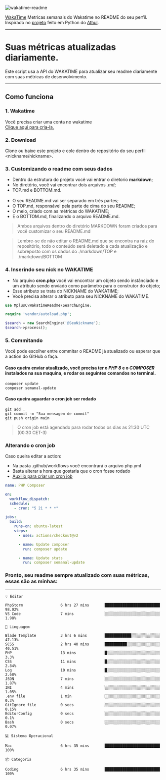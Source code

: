 ![wakatime-readme](https://socialify.git.ci/bymatheus/wakatime-readme/image?description=1&descriptionEditable=M%C3%A9tricas%20semanais%20do%20Wakatime%20no%20seu%20README%20de%20perfil.&font=KoHo&forks=1&language=1&owner=1&pattern=Signal&stargazers=1&theme=Dark)

[WakaTime](https://wakatime.com) Metricas semanais do Wakatime no README do seu perfil. <br>
Inspirado no [projeto](https://github.com/athul/waka-readme) feito em Python do [Athul](https://github.com/athul).
___

# Suas métricas atualizadas diariamente.
Este script usa a API do WAKATIME para atualizar seu readme diariamente com suas métricas de desenvolvimento.

___

## Como funciona

### 1. Wakatime
Você precisa criar uma conta no wakatime <br>
[Clique aqui para cria-la.](https://wakatime.com) 

### 2. Download
Clone ou baixe este projeto e cole dentro do repositório do seu perfil <nickname/nickname>.

### 3. Customizando o readme com seus dados
- Dentro da estrutura do projeto você vai entrar o diretorio **markdown**;  
- No diretório, você vai encontrar dois arquivos *.md*;
- TOP.md e BOTTOM.md.
<br><br>
- O seu README.md vai ser separado em três partes; 
- O TOP.md, responsável pela parte de cima do seu README;
- O meio, criado com as métricas do WAKATIME;
- E o BOTTOM.md, finalizando o arquivo README.md.<br>

> Ambos arquivos dentro do diretório MARKDOWN foram criados para você customizar o seu README.md

> Lembre-se de não editar o README.md que se encontra na raiz do repositório, todo o conteúdo será deletado a cada atualização e sobreposto com os dados do ./markdown/TOP e ./markdown/BOTTOM

### 4. Inserindo seu nick no WAKATIME
- No arquivo **cron.php** você vai encontrar um objeto sendo instânciado e um atributo sendo enviado como parâmetro para o construtor do objeto;
- Esse atributo se trata do NICKNAME do WAKATIME;
- Você precisa alterar o atributo para seu NICKNAME do WAKATIME.

```php
use MplusC\WakatimeReadme\SearchEngine;

require 'vendor/autoload.php';

$search = new SearchEngine('@SeuNickname');
$search->process();
```

### 5. Commitando
Você pode escolher entre commitar o README já atualizado ou esperar que a action do GitHub o faça. <br>

#### Caso queira enviar atualizado, você precisa ter o *PHP 8* e o *COMPOSER* instalados na sua maquina, e rodar os seguintes comandos no terminal.
```composer
composer update
composer semanal-update 
```

#### Caso queira aguardar o cron job ser rodado 
```git 
git add .
git commit -m "Sua mensagem de commit"
git push origin main
```

>O cron job está agendado para rodar todos os dias as 21:30 UTC (00:30 CET-3) 

### Alterando o cron job
Caso queira editar a action:

- Na pasta .github/workflows você encontrará o arquivo php.yml
- Basta alterar a hora que gostaria que o cron fosse rodado
- [Auxilio para criar um cron job](https://crontab.guru)

```yml
name: PHP Composer

on:
  workflow_dispatch:
  schedule:
    - cron: "5 21 * * *"

jobs:
  build:
    runs-on: ubuntu-latest
    steps:
      - uses: actions/checkout@v2

      - name: Update composer
        run: composer update

      - name: Update stats
        run: composer semanal-update
```

### Pronto, seu readme sempre atualizado com suas métricas, essas são as minhas:

___
```text
💡 Editor

PhpStorm                 6 hrs 27 mins       █████████████████████████     98.02%
VS Code                  7 mins              ░░░░░░░░░░░░░░░░░░░░░░░░░      1.98%
```
```text
💬 Linguagem

Blade Template           3 hrs 6 mins        ████████████░░░░░░░░░░░░░     47.13%
SCSS                     2 hrs 40 mins       ██████████░░░░░░░░░░░░░░░     40.51%
PHP                      13 mins             █░░░░░░░░░░░░░░░░░░░░░░░░       3.3%
CSS                      11 mins             █░░░░░░░░░░░░░░░░░░░░░░░░      2.84%
Log                      10 mins             █░░░░░░░░░░░░░░░░░░░░░░░░      2.68%
JSON                     7 mins              ░░░░░░░░░░░░░░░░░░░░░░░░░      1.87%
INI                      4 mins              ░░░░░░░░░░░░░░░░░░░░░░░░░      1.05%
.env file                1 min               ░░░░░░░░░░░░░░░░░░░░░░░░░       0.3%
GitIgnore file           0 secs              ░░░░░░░░░░░░░░░░░░░░░░░░░      0.15%
EditorConfig             0 secs              ░░░░░░░░░░░░░░░░░░░░░░░░░       0.1%
Bash                     0 secs              ░░░░░░░░░░░░░░░░░░░░░░░░░      0.07%
```
```text
💻 Sistema Operacional

Mac                      6 hrs 35 mins       █████████████████████████       100%
```
```text
📦 Categoria

Coding                   6 hrs 35 mins       █████████████████████████       100%
```
